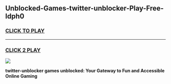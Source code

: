 
## Unblocked-Games-twitter-unblocker-Play-Free-ldph0
<h3>
<a href="https://premium76.site?title=twitter-unblocker&ref=21A">CLICK TO PLAY</a></h3>
<hr>

<h3>
<a href="https://premium76.site?title=twitter-unblocker&ref=21A">CLICK 2 PLAY</a>
  
</h3>

<a href="https://premium76.site?title=twitter-unblocker&ref=21A"><img src="https://clearcache.store/games.png"></a>


**twitter-unblocker games unblocked: Your Gateway to Fun and Accessible Online Gaming**
